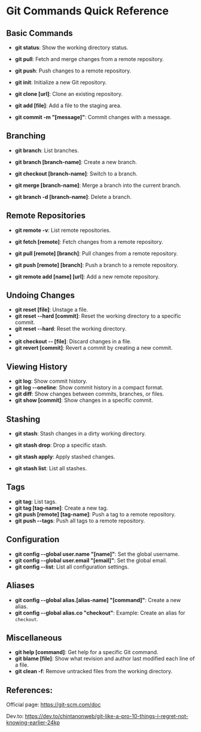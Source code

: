 # Git Commands Quick Reference

## Basic Commands
- **git status**: Show the working directory status.
- **git pull**: Fetch and merge changes from a remote repository.
- **git push**: Push changes to a remote repository.

- **git init**: Initialize a new Git repository.
- **git clone [url]**: Clone an existing repository.
- **git add [file]**: Add a file to the staging area.
- **git commit -m "[message]"**: Commit changes with a message.

## Branching
- **git branch**: List branches.

- **git branch [branch-name]**: Create a new branch.
- **git checkout [branch-name]**: Switch to a branch.
- **git merge [branch-name]**: Merge a branch into the current branch.
- **git branch -d [branch-name]**: Delete a branch.

## Remote Repositories
- **git remote -v**: List remote repositories.

- **git fetch [remote]**: Fetch changes from a remote repository.
- **git pull [remote] [branch]**: Pull changes from a remote repository.
- **git push [remote] [branch]**: Push a branch to a remote repository.
  
- **git remote add [name] [url]**: Add a new remote repository.

## Undoing Changes
- **git reset [file]**: Unstage a file.
- **git reset --hard [commit]**: Reset the working directory to a specific commit.
- **git reset --hard**: Reset the working directory.
- 
- **git checkout -- [file]**: Discard changes in a file.
- **git revert [commit]**: Revert a commit by creating a new commit.

## Viewing History
- **git log**: Show commit history.
- **git log --oneline**: Show commit history in a compact format.
- **git diff**: Show changes between commits, branches, or files.
- **git show [commit]**: Show changes in a specific commit.

## Stashing
- **git stash**: Stash changes in a dirty working directory.
- **git stash drop**: Drop a specific stash.

- **git stash apply**: Apply stashed changes.
- **git stash list**: List all stashes.

## Tags
- **git tag**: List tags.
- **git tag [tag-name]**: Create a new tag.
- **git push [remote] [tag-name]**: Push a tag to a remote repository.
- **git push --tags**: Push all tags to a remote repository.

## Configuration
- **git config --global user.name "[name]"**: Set the global username.
- **git config --global user.email "[email]"**: Set the global email.
- **git config --list**: List all configuration settings.

## Aliases
- **git config --global alias.[alias-name] "[command]"**: Create a new alias.
- **git config --global alias.co "checkout"**: Example: Create an alias for `checkout`.

## Miscellaneous
- **git help [command]**: Get help for a specific Git command.
- **git blame [file]**: Show what revision and author last modified each line of a file.
- **git clean -f**: Remove untracked files from the working directory.

## References:

Official page:
  https://git-scm.com/doc

Dev.to:
  https://dev.to/chintanonweb/git-like-a-pro-10-things-i-regret-not-knowing-earlier-24kp
